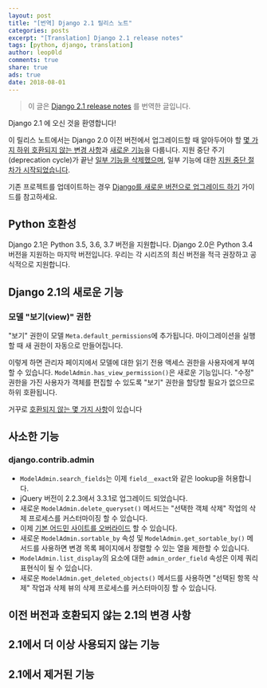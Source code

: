 ```yaml
---
layout: post
title: "[번역] Django 2.1 릴리스 노트"
categories: posts
excerpt: "[Translation] Django 2.1 release notes"
tags: [python, django, translation]
author: leop0ld
comments: true
share: true
ads: true
date: 2018-08-01
---
```


> 이 글은 [Django 2.1 release notes](https://docs.djangoproject.com/en/2.1/releases/2.1/) 를 번역한 글입니다.

Django 2.1 에 오신 것을 환영합니다!

이 릴리스 노트에서는 Django 2.0 이전 버전에서 업그레이드할 때 알아두어야 할 [몇 가지 하위 호환되지 않는 변경 사항](#이전-버전과-호환되지-않는-2-1의-변경-사항)과 [새로운 기능](#Django-2-1의-새로운-기능)을 다룹니다.
지원 중단 주기 (deprecation cycle)가 끝난 [일부 기능을 삭제했으며](#2-1에서-제거된-기능), 일부 기능에 대한 [지원 중단 절차가 시작되었습니다](#2-1에서-더-이상-사용되지-않는-기능).

기존 프로젝트를 업데이트하는 경우 [Django를 새로운 버전으로 업그레이드 하기](https://docs.djangoproject.com/en/2.1/howto/upgrade-version/) 가이드를 참고하세요.

## Python 호환성

Django 2.1은 Python 3.5, 3.6, 3.7 버전을 지원합니다.
Django 2.0은 Python 3.4 버전을 지원하는 마지막 버전입니다.
우리는 각 시리즈의 최신 버전을 적극 권장하고 공식적으로 지원합니다.

## Django 2.1의 새로운 기능

### 모델 "보기(view)" 권한

"보기" 권한이 모델 `Meta.default_permissions`에 추가됩니다. 마이그레이션을 실행할 때 새 권한이 자동으로 만들어집니다.

이렇게 하면 관리자 페이지에서 모델에 대한 읽기 전용 액세스 권한을 사용자에게 부여할 수 있습니다. `ModelAdmin.has_view_permission()`은 새로운 기능입니다. "수정" 권한을 가진 사용자가 객체를 편집할 수 있도록 "보기" 권한을 할당할 필요가 없으므로 하위 호환됩니다.

거꾸로 [호환되지 않는 몇 가지 사항](#TODO)이 있습니다

## 사소한 기능

### django.contrib.admin

- `ModelAdmin.search_fields`는 이제 `field__exact`와 같은 lookup을 허용합니다.
- jQuery 버전이 2.2.3에서 3.3.1로 업그레이드 되었습니다.
- 새로운 `ModelAdmin.delete_queryset()` 메서드는 "선택한 객체 삭제" 작업의 삭제 프로세스를 커스터마이징 할 수 있습니다.
- 이제 [기본 어드민 사이트를 오버라이드](https://docs.djangoproject.com/en/2.1/ref/contrib/admin/#overriding-default-admin-site) 할 수 있습니다.
- 새로운 `ModelAdmin.sortable_by` 속성 및 `ModelAdmin.get_sortable_by()` 메서드를 사용하면 변경 목록 페이지에서 정렬할 수 있는 열을 제한할 수 있습니다.
- `ModelAdmin.list_display`의 요소에 대한 `admin_order_field` 속성은 이제 쿼리 표현식이 될 수 있습니다.
- 새로운 `ModelAdmin.get_deleted_objects()` 메서드를 사용하면 "선택된 항목 삭제" 작업과 삭제 뷰의 삭제 프로세스를 커스터마이징 할 수 있습니다.


## 이전 버전과 호환되지 않는 2.1의 변경 사항

## 2.1에서 더 이상 사용되지 않는 기능

## 2.1에서 제거된 기능